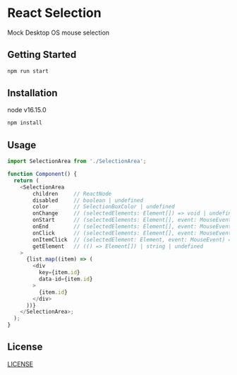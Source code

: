 # React Selection

Mock Desktop OS mouse selection

## Getting Started

```bash
npm run start
```

## Installation

node v16.15.0

```bash
npm install
```

## Usage

```javascript
import SelectionArea from './SelectionArea';

function Component() {
  return (
    <SelectionArea
        children     // ReactNode
        disabled     // boolean | undefined
        color        // SelectionBoxColor | undefined
        onChange     // (selectedElements: Element[]) => void | undefined
        onStart      // (selectedElements: Element[], event: MouseEvent) => void | undefined
        onEnd        // (selectedElements: Element[], event: MouseEvent) => void | undefined
        onClick      // (selectedElements: Element[], event: MouseEvent) => void | undefined
        onItemClick  // (selectedElement: Element, event: MouseEvent) => void | undefined
        getElement   // (() => Element[]) | string | undefined
    >
      {list.map((item) => (
        <div
          key={item.id}
          data-id={item.id}
        >
          {item.id}
        </div>
      ))}
    </SelectionArea>;
  );
}
```

## License

[LICENSE](LICENSE)
